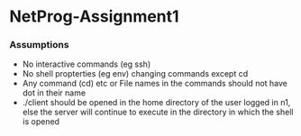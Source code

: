 # NetProg-Assignment1


### Assumptions

- No interactive commands (eg ssh)
- No shell propterties (eg env) changing commands except cd
- Any command (cd) etc or File names in the commands should not have dot in their name
- ./client should be opened in the home directory of the user logged in n1, else the server will continue to execute in the directory in which the shell is opened 
